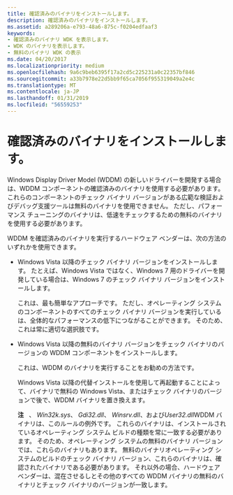 ```yaml
---
title: 確認済みのバイナリをインストールします。
description: 確認済みのバイナリをインストールします。
ms.assetid: a289206a-e793-48a6-875c-f0204edfaaf3
keywords:
- 確認済みのバイナリ WDK を表示します。
- WDK のバイナリを表示します。
- 無料のバイナリ WDK の表示
ms.date: 04/20/2017
ms.localizationpriority: medium
ms.openlocfilehash: 9a6c9beb6395f17a2cd5c225231a0c22357bf846
ms.sourcegitcommit: a33b7978e22d5bb9f65ca7056f955319049a2e4c
ms.translationtype: MT
ms.contentlocale: ja-JP
ms.lasthandoff: 01/31/2019
ms.locfileid: "56559253"
---
```

# <a name="installing-checked-binaries"></a>確認済みのバイナリをインストールします。


Windows Display Driver Model (WDDM) の新しいドライバーを開発する場合は、WDDM コンポーネントの確認済みのバイナリを使用する必要があります。 これらのコンポーネントのチェック バイナリ バージョンがある広範な検証およびデバッグ支援ツールは無料のバイナリを使用できません。 ただし、パフォーマンス チューニングのバイナリは、低速をチェックするための無料のバイナリを使用する必要があります。

WDDM を確認済みのバイナリを実行するハードウェア ベンダーは、次の方法のいずれかを使用できます。

-   Windows Vista 以降のチェック バイナリ バージョンをインストールします。 たとえば、Windows Vista ではなく、Windows 7 用のドライバーを開発している場合は、Windows 7 のチェック バイナリ バージョンをインストールします。

    これは、最も簡単なアプローチです。 ただし、オペレーティング システムのコンポーネントのすべてのチェック バイナリ バージョンを実行しているは、全体的なパフォーマンスの低下につながることができます。 そのため、これは常に適切な選択肢です。

-   Windows Vista 以降の無料のバイナリ バージョンをチェック バイナリのバージョンの WDDM コンポーネントをインストールします。

    これは、WDDM のバイナリを実行することをお勧めの方法です。

    Windows Vista 以降の代替インストールを使用して再起動することによって、バイナリで無料の Windows Vista、またはチェック バイナリのバージョンで後で、WDDM バイナリを置き換えます。

    **注**   、 *Win32k.sys*、 *Gdi32.dll*、 *Winsrv.dll*、および*User32.dll*WDDM バイナリは、このルールの例外です。 これらのバイナリは、インストールされているオペレーティング システム ビルドの種類を常に一致する必要があります。 そのため、オペレーティング システムの無料のバイナリ バージョンでは、これらのバイナリもあります。 無料のバイナリオペレーティング システムのビルドのチェック バイナリ バージョン、これらのバイナリは、確認されたバイナリである必要があります。 それ以外の場合、ハードウェア ベンダーは、混在させるしとその他のすべての WDDM バイナリの無料のバイナリとチェック バイナリのバージョンが一致します。

     

 

 





